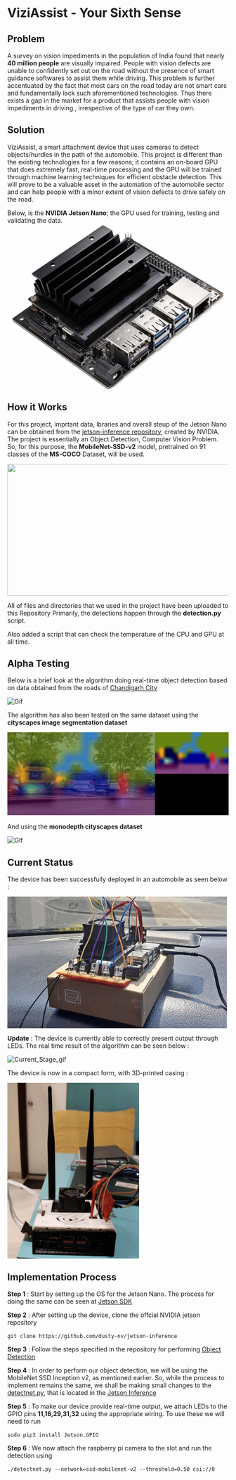 # ViziAssist - Your Sixth Sense
## Problem 
A survey on vision impediments in the population of India found that nearly **40 million people** are visually impaired. People with vision defects are unable to confidently set out on the road without the presence of smart guidance softwares to assist them while driving. This problem is further accentuated by the fact that most cars on the road today are not smart cars and fundamentally lack such aforementioned technologies. Thus there exists a gap in the market for a product that assists people with vision impediments in driving , irrespective of the type of car they own.
## Solution
ViziAssist, a smart attachment device that uses cameras to detect objects/hurdles in the path of the automobile. This project is different than the existing technologies for a few reasons; it contains an on-board GPU that does extremely fast, real-time processing and the GPU will be trained through machine learning techniques for efficient obstacle detection. This will prove to be a valuable asset in the automation of the automobile sector and can help people with a minor extent of vision defects to drive safely on the road.


Below, is the **NVIDIA Jetson Nano**; the GPU used for training, testing and validating the data.
<img src="https://github.com/Parzival7566/ViziAssist/blob/main/data/Jetson_Nano.jpg" align="center" width="500" height="375">
## How it Works
For this project, imprtant data, lbraries and overall steup of the Jetson Nano can be obtained from the [jetson-inference repository](https://github.com/dusty-nv/jetson-inference), created by NVIDIA. 
The project is essentially an Object Detection, Computer Vision Problem. So, for this purpose, the **MobileNet-SSD-v2** model, pretrained on 91 classes of the **MS-COCO** Dataset, will be used.

<img src="https://pytorch.org/assets/images/ssd_diagram.png" align="center" width="600" height="300">

All of files and directories that we used in the project have been uploaded to this Repository
Primarily, the detections happen through the **detection.py** script.

Also added a script that can check the temperature of the CPU and GPU at all time.
## Alpha Testing
Below is a brief look at the algorithm doing real-time object detection based on data obtained from the roads of [Chandigarh City](https://sites.google.com/view/ird-dataset/home)

![Gif](https://github.com/Parzival7566/ViziAssist/blob/main/data/ezgif.com-gif-maker%20(2).gif)

The algorithm has also been tested on the same dataset using the **cityscapes image segmentation dataset**

![Gif](https://github.com/Parzival7566/ViziAssist/blob/main/data/ezgif.com-gif-maker%20(1).gif)

And using the **monodepth cityscapes dataset**

![Gif](https://github.com/Parzival7566/ViziAssist/blob/main/data/ezgif.com-gif-maker.gif)

## Current Status

The device has been successfully deployed in an automobile as seen below :

<img src="https://github.com/Parzival7566/ViziAssist/blob/main/data/ViziAssist_Deployment.jpg" align="center" width="500" height="300">

**Update** : The device is currently able to correctly present output through LEDs. The real time result of the algorithm can be seen below : 

![Current_Stage_gif](https://github.com/Parzival7566/ViziAssist/blob/main/data/ViziAssist_pdt.gif)

The device is now in a compact form, with 3D-printed casing : 

<img src="https://github.com/Parzival7566/ViziAssist/blob/main/data/ViziAssist_Final.jpg" align="center" width="300" height="400">

## Implementation Process

**Step 1** : Start by setting up the OS for the Jetson Nano. The process for doing the same can be seen at [Jetson SDK](https://developer.nvidia.com/embedded/jetpack-sdk-462)

**Step 2** : After setting up the device, clone the offcial NVIDIA jetson repository 
```
git clone https://github.com/dusty-nv/jetson-inference
```
**Step 3** : Follow the steps specified in the repository for performing [Object Detection](https://github.com/Parzival7566/jetson-inference-for-viziassist-/blob/master/docs/detectnet-console-2.md)

**Step 4** : In order to perform our object detection, we will be using the MobileNet SSD Inception v2, as mentioned earlier. So, while the process to implement remains the same, we shall be making small changes to the [detectnet.py](https://github.com/Parzival7566/ViziAssist/blob/main/detectnet.py), that is located in the [Jetson Inference](https://github.com/Parzival7566/jetson-inference-for-viziassist-/blob/master/python/examples/my-detection.py)

**Step 5** : To make our device provide real-time output, we attach LEDs to the GPIO pins **11,16,29,31,32** using the appropriate wiring. To use these we will need to run
```
sudo pip3 install Jetson.GPIO
```
**Step 6** : We now attach the raspberry pi camera to the slot and run the detection using 
```
./detectnet.py --network=ssd-mobilenet-v2 --threshold=0.50 csi://0
```
